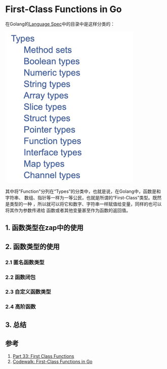 # First-Class Functions in Go

在Golang的[Language Spec](https://docs.golang.org/ref/spec)中的目录中是这样分类的：


![spec](./images/spec_function.png)

其中将"Function"分列在“Types”的分类中，也就是说，在Golang中，函数是和字符串、
数组、指针等一样为一等公民，也就是所谓的“First-Class”类型。既然是类型的一种
，所以就可以将它和数字、字符串一样赋值给变量，同样的也可以将其作为参数传递给
函数或者其他变量甚至作为函数的返回值。

## 1. 函数类型在zap中的使用

## 2. 函数类型的使用

### 2.1 匿名函数类型 
### 2.2 函数闭包

### 2.3 自定义函数类型

### 2.4 高阶函数



## 3. 总结

## 参考
1. [Part 33: First Class Functions](https://golangbot.com/first-class-functions/)
2. [Codewalk: First-Class Functions in Go](https://golang.org/doc/codewalk/functions/)
